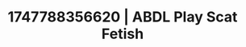 ---
categories:
- Pussy eating
- Roleplay seduction
- Erotic AI content
- Mid-century kink
- Morning after
image: /assets/images/1747788356620.jpg
layout: post
seo:
  description: Featured content with sensual ABDL Play, Scat Fetish. HD images available.
  keywords: ABDL Play, Scat Fetish
  og_image: /assets/images/1747788356620.jpg
  schema_type: VisualArtwork
tags:
- ABDL Play
- '#1747788356620'
- Scat Fetish
title: 1747788356620 | ABDL Play Scat Fetish
---